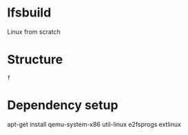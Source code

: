# lfsbuild
Linux from scratch

# Structure

`f`

# Dependency setup
apt-get install qemu-system-x86 util-linux e2fsprogs extlinux
